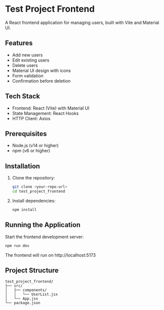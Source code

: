 # Test Project Frontend

A React frontend application for managing users, built with Vite and Material UI.

## Features

- Add new users
- Edit existing users
- Delete users
- Material UI design with icons
- Form validation
- Confirmation before deletion

## Tech Stack

- Frontend: React (Vite) with Material UI
- State Management: React Hooks
- HTTP Client: Axios

## Prerequisites

- Node.js (v14 or higher)
- npm (v6 or higher)

## Installation

1. Clone the repository:
   ```bash
   git clone <your-repo-url>
   cd test_project_frontend
   ```

2. Install dependencies:
   ```bash
   npm install
   ```

## Running the Application

Start the frontend development server:
```bash
npm run dev
```
The frontend will run on http://localhost:5173

## Project Structure

```
test_project_frontend/
├── src/
│   ├── components/
│   │   └── UserList.jsx
│   └── App.jsx
└── package.json
```
